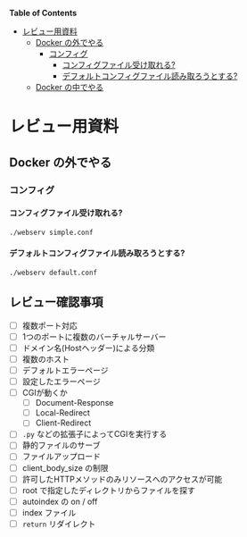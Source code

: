 <!-- START doctoc generated TOC please keep comment here to allow auto update -->
<!-- DON'T EDIT THIS SECTION, INSTEAD RE-RUN doctoc TO UPDATE -->
**Table of Contents**

- [レビュー用資料](#%E3%83%AC%E3%83%93%E3%83%A5%E3%83%BC%E7%94%A8%E8%B3%87%E6%96%99)
  - [Docker の外でやる](#docker-%E3%81%AE%E5%A4%96%E3%81%A7%E3%82%84%E3%82%8B)
    - [コンフィグ](#%E3%82%B3%E3%83%B3%E3%83%95%E3%82%A3%E3%82%B0)
      - [コンフィグファイル受け取れる?](#%E3%82%B3%E3%83%B3%E3%83%95%E3%82%A3%E3%82%B0%E3%83%95%E3%82%A1%E3%82%A4%E3%83%AB%E5%8F%97%E3%81%91%E5%8F%96%E3%82%8C%E3%82%8B)
      - [デフォルトコンフィグファイル読み取ろうとする?](#%E3%83%87%E3%83%95%E3%82%A9%E3%83%AB%E3%83%88%E3%82%B3%E3%83%B3%E3%83%95%E3%82%A3%E3%82%B0%E3%83%95%E3%82%A1%E3%82%A4%E3%83%AB%E8%AA%AD%E3%81%BF%E5%8F%96%E3%82%8D%E3%81%86%E3%81%A8%E3%81%99%E3%82%8B)
  - [Docker の中でやる](#docker-%E3%81%AE%E4%B8%AD%E3%81%A7%E3%82%84%E3%82%8B)

<!-- END doctoc generated TOC please keep comment here to allow auto update -->

# レビュー用資料

## Docker の外でやる

### コンフィグ

#### コンフィグファイル受け取れる?

`./webserv simple.conf`

#### デフォルトコンフィグファイル読み取ろうとする?

`./webserv default.conf`

## レビュー確認事項

- [ ] 複数ポート対応
- [ ] 1つのポートに複数のバーチャルサーバー
- [ ] ドメイン名(Hostヘッダー)による分類
- [ ] 複数のホスト
- [ ] デフォルトエラーページ
- [ ] 設定したエラーページ
- [ ] CGIが動くか
  - [ ] Document-Response
  - [ ] Local-Redirect
  - [ ] Client-Redirect
- [ ] `.py` などの拡張子によってCGIを実行する
- [ ] 静的ファイルのサーブ
- [ ] ファイルアップロード
- [ ] client_body_size の制限
- [ ] 許可したHTTPメソッドのみリソースへのアクセスが可能
- [ ] root で指定したディレクトリからファイルを探す
- [ ] autoindex の on / off
- [ ] index ファイル
- [ ] `return` リダイレクト
